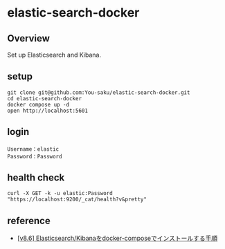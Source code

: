 # elastic-search-docker

## Overview
Set up Elasticsearch and Kibana.

## setup
```
git clone git@github.com:You-saku/elastic-search-docker.git
cd elastic-search-docker
docker compose up -d
open http://localhost:5601
```

## login
```
Username：elastic
Password：Password
```

## health check
```
curl -X GET -k -u elastic:Password "https://localhost:9200/_cat/health?v&pretty"
```

## reference
* [[v8.6] Elasticsearch/Kibanaをdocker-composeでインストールする手順](https://qiita.com/takeo-furukubo/items/c2f194679afadc06a4e9#kibana-%E3%83%AD%E3%82%B0%E3%82%A4%E3%83%B3)
